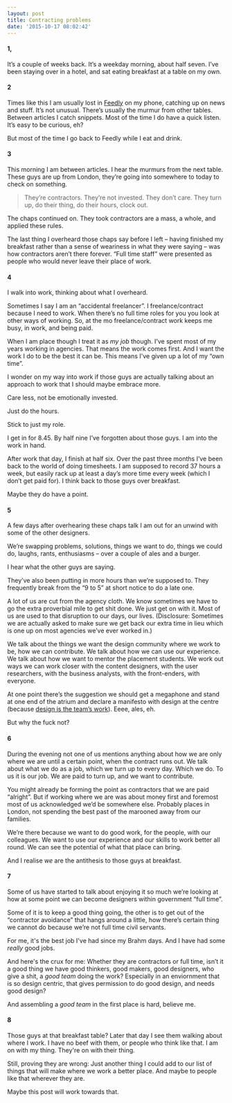 ```yaml
---
layout: post
title: Contracting problems
date: '2015-10-17 08:02:42'
---
```


#### 1,
It’s a couple of weeks back. It’s a weekday morning, about half seven. I’ve been staying over in a hotel, and sat eating breakfast at a table on my own.

#### 2
Times like this I am usually lost in [Feedly](http://www.feedly.com/) on my phone, catching up on news and stuff. It’s not unusual. There’s usually the murmur from other tables. Between articles I catch snippets. Most of the time I do have a quick listen. It’s easy to be curious, eh?

But most of the time I go back to Feedly while I eat and drink.

#### 3
This morning I am between articles. I hear the murmurs from the next table. These guys are up from London, they’re going into somewhere to today to check on something.

> They’re contractors. They’re not invested. They don’t care. They turn up, do their thing, do their hours, clock out.

The chaps continued on. They took contractors are a mass, a whole, and applied these rules.

The last thing I overheard those chaps say before I left – having finished my breakfast rather than a sense of weariness in what they were saying – was how contractors aren’t there forever. “Full time staff” were presented as people who would never leave their place of work.

#### 4
I walk into work, thinking about what I overheard.

Sometimes I say I am an “accidental freelancer”. I freelance/contract because I need to work. When there’s no full time roles for you you look at other ways of working. So, at the mo freelance/contract work keeps me busy, in work, and being paid.

When I am place though I treat it as *my job* though. I’ve spent most of my years working in agencies. That means the work comes first. And I want the work I do to be the best it can be. This means I've given up a lot of my “own time”.

I wonder on my way into work if those guys are actually talking about an approach to work that I should maybe embrace more.

Care less, not be emotionally invested.

Just do the hours.

Stick to just my role.

I get in for 8.45. By half nine I’ve forgotten about those guys. I am into the work in hand.

After work that day, I finish at half six. Over the past three months I’ve been back to the world of doing timesheets. I am supposed to record 37 hours a week, but easily rack up at least a day’s more time every week (which I don’t get paid for). I think back to those guys over breakfast.

Maybe they do have a point.

#### 5
A few days after overhearing these chaps talk I am out for an unwind with some of the other designers.

We’re swapping problems, solutions, things we want to do, things we could do, laughs, rants, enthusiasms – over a couple of ales and a burger.

I hear what the other guys are saying.

They’ve also been putting in more hours than we’re supposed to. They frequently break from the “9 to 5” at short notice to do a late one.

A lot of us are cut from the agency cloth. We know sometimes we have to go the extra proverbial mile to get shit done. We just get on with it. Most of us are used to that disruption to our days, our lives. (Disclosure: Sometimes we are actually asked to make sure we get back our extra time in lieu which is one up on most agencies we’ve ever worked in.)

We talk about the things we want the design community where we work to be, how we can contribute. We talk about how we can use our experience. We talk about how we want to mentor the placement students. We work out ways we can work closer with the content designers, with the user researchers, with the business analysts, with the front-enders, with everyone.

At one point there’s the suggestion we should get a megaphone and stand at one end of the atrium and declare a manifesto with design at the centre (because [design is the team’s work](/design-is-teamwork)). Eeee, ales, eh.

But why the fuck not?

#### 6
During the evening not one of us mentions anything about how we are only where we are until a certain point, when the contract runs out. We talk about what we do as a job, which we turn up to every day. Which we do. To us it is our job. We are paid to turn up, and we want to contribute.

You might already be forming the point as contractors that we are paid “alright”. But if working where we are was about money first and foremost most of us acknowledged we’d be somewhere else. Probably places in London, not spending the best past of the marooned away from our families.

We’re there because we want to do good work, for the people, with our colleagues. We want to use our experience and our skills to work better all round. We can see the potential of what that place can bring.

And I realise *we* are the antithesis to those guys at breakfast.

#### 7
Some of us have started to talk about enjoying it so much we’re looking at how at some point we can become designers within government “full time”.

Some of it is to keep a good thing going, the other is to get out of the “contractor avoidance” that hangs around a little, how there’s certain thing we cannot do because we’re not full time civil servants.

For me, it's the best job I've had since my Brahm days. And I have had some *really* good jobs.

And here's the crux for me: Whether they are contractors or full time, isn’t it a good thing we have good thinkers, good makers, good designers, who give a shit, a *good team* doing the work? Especially in an enviornment that is so design centric, that gives permission to do good design, and needs good design?

And assembling a *good team* in the first place is hard, believe me.

#### 8
Those guys at that breakfast table? Later that day I see them walking about where I work. I have no beef with them, or people who think like that. I am on with my thing. They're on with their thing.

Still, proving they are wrong: Just another thing I could add to our list of things that will make where we work a better place. And maybe to people like that wherever they are.

Maybe this post will work towards that.
